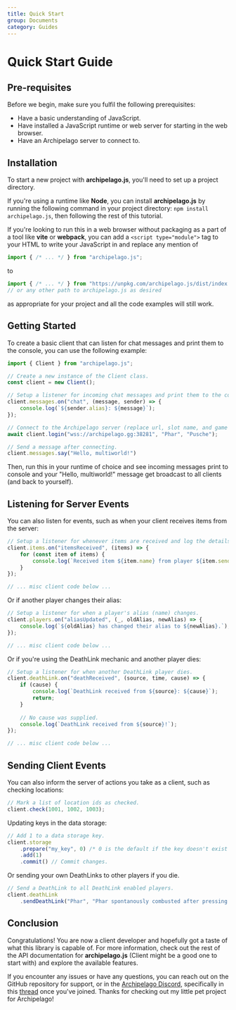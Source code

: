 ```yaml
---
title: Quick Start
group: Documents
category: Guides
---
```

# Quick Start Guide

## Pre-requisites

Before we begin, make sure you fulfil the following prerequisites:

* Have a basic understanding of JavaScript.
* Have installed a JavaScript runtime or web server for starting in the web browser.
* Have an Archipelago server to connect to.

## Installation

To start a new project with **archipelago.js**, you'll need to set up a project directory.

If you're using a runtime like **Node**, you can install **archipelago.js** by running the following command in your
project directory: `npm install archipelago.js`, then following the rest of this tutorial.

If you're looking to run this in a web browser without packaging as a part of a tool like **vite** or **webpack**, you
can add a `<script type="module">` tag to your HTML to write your JavaScript in and replace any mention of 
```js
import { /* ... */ } from "archipelago.js";
```
to
```js
import { /* ... */ } from "https://unpkg.com/archipelago.js/dist/index.js";
// or any other path to archipelago.js as desired
``` 

as appropriate for your project and all the code examples will still work.

## Getting Started

To create a basic client that can listen for chat messages and print them to the console, you can use the following
example:

```js
import { Client } from "archipelago.js";

// Create a new instance of the Client class.
const client = new Client();

// Setup a listener for incoming chat messages and print them to the console.
client.messages.on("chat", (message, sender) => {
    console.log(`${sender.alias}: ${message}`);
});

// Connect to the Archipelago server (replace url, slot name, and game as appropriate for your scenario).
await client.login("wss://archipelago.gg:38281", "Phar", "Pusche");

// Send a message after connecting.
client.messages.say("Hello, multiworld!")
```

Then, run this in your runtime of choice and see incoming messages print to console and your "Hello, multiworld!"
message get broadcast to all clients (and back to yourself).

## Listening for Server Events

You can also listen for events, such as when your client receives items from the server:

```js
// Setup a listener for whenever items are received and log the details.
client.items.on("itemsReceived", (items) => {
    for (const item of items) {
        console.log(`Received item ${item.name} from player ${item.sender}.`);
    }
});

// ... misc client code below ...
```

Or if another player changes their alias:

```js
// Setup a listener for when a player's alias (name) changes.
client.players.on("aliasUpdated", (_, oldAlias, newAlias) => {
    console.log(`${oldAlias} has changed their alias to ${newAlias}.`);
});

// ... misc client code below ...
```

Or if you're using the DeathLink mechanic and another player dies:

```js
// Setup a listener for when another DeathLink player dies.
client.deathLink.on("deathReceived", (source, time, cause) => {
    if (cause) {
        console.log(`DeathLink received from ${source}: ${cause}`);
        return;
    }
    
    // No cause was supplied.
    console.log(`DeathLink received from ${source}!`);
});

// ... misc client code below ...
```

## Sending Client Events

You can also inform the server of actions you take as a client, such as checking locations:

```js
// Mark a list of location ids as checked.
client.check(1001, 1002, 1003);
```

Updating keys in the data storage:

```js
// Add 1 to a data storage key.
client.storage
    .prepare("my_key", 0) /* 0 is the default if the key doesn't exist yet. */
    .add(1)
    .commit() // Commit changes.
```

Or sending your own DeathLinks to other players if you die.

```js
// Send a DeathLink to all DeathLink enabled players.
client.deathLink
    .sendDeathLink("Phar", "Phar spontanously combusted after pressing a large red button.");
```

## Conclusion

Congratulations! You are now a client developer and hopefully got a taste of what this library is capable of. For more
information, check out the rest of the API documentation for **archipelago.js** (Client might be a good one to start
with) and explore the available features.

If you encounter any issues or have any questions, you can reach out on the GitHub repository for support, or in the
[Archipelago Discord](https://discord.gg/8Z65BR2), specifically in this 
[thread](https://discord.com/channels/731205301247803413/1127258929357934662) once you've joined. Thanks for checking
out my little pet project for Archipelago!
